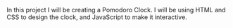 In this project I will be creating a Pomodoro Clock. I will be using HTML and CSS to design the clock, and JavaScript to make it interactive.